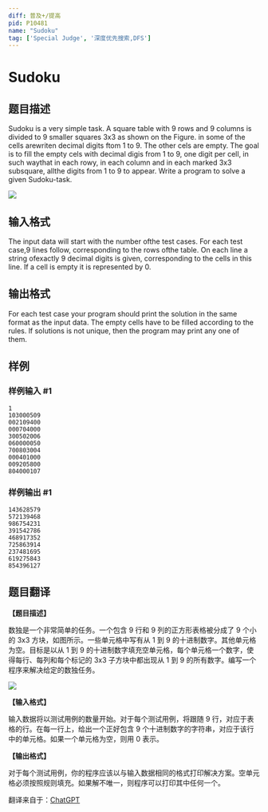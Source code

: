 ```yaml
---
diff: 普及+/提高
pid: P10481
name: "Sudoku"
tag: ['Special Judge', '深度优先搜索,DFS']
---
```

# Sudoku
## 题目描述

Sudoku is a very simple task. A square table with 9 rows and 9 columns is divided to 9 smaller squares 3x3 as shown on the Figure. in some of the cells arewriten decimal digits ftom 1 to 9. The other cels are empty. The goal is to fill the empty cels with decimal digis from 1 to 9, one digit per cell, in such waythat in each rowy, in each column and in each marked 3x3 subsquare, allthe digits from 1 to 9 to appear. Write a program to solve a given Sudoku-task.

![](https://cdn.luogu.com.cn/upload/image_hosting/3zh25t4g.png)
## 输入格式

The input data will start with the number ofthe test cases. For each test case,9 lines follow, corresponding to the rows ofthe table. On each line a string ofexactly 9 decimal digits is given, corresponding to the cells in this line. If a cell is empty it is represented by 0.
## 输出格式

For each test case your program should print the solution in the same format as the input data. The empty cells have to be filled according to the rules. lf solutions is not unique, then the program may print any one of them.

## 样例

### 样例输入 #1
```
1
103000509
002109400
000704000
300502006
060000050
700803004
000401000
009205800
804000107

```
### 样例输出 #1
```
143628579
572139468
986754231
391542786
468917352
725863914
237481695
619275843
854396127

```
## 题目翻译

**【题目描述】**

数独是一个非常简单的任务。一个包含 9 行和 9 列的正方形表格被分成了 9 个小的 3x3 方块，如图所示。一些单元格中写有从 1 到 9 的十进制数字。其他单元格为空。目标是以从 1 到 9 的十进制数字填充空单元格，每个单元格一个数字，使得每行、每列和每个标记的 3x3 子方块中都出现从 1 到 9 的所有数字。编写一个程序来解决给定的数独任务。

![](https://cdn.luogu.com.cn/upload/image_hosting/3zh25t4g.png)

**【输入格式】**

输入数据将以测试用例的数量开始。对于每个测试用例，将跟随 9 行，对应于表格的行。在每一行上，给出一个正好包含 9 个十进制数字的字符串，对应于该行中的单元格。如果一个单元格为空，则用 0 表示。

**【输出格式】**

对于每个测试用例，你的程序应该以与输入数据相同的格式打印解决方案。空单元格必须按照规则填充。如果解不唯一，则程序可以打印其中任何一个。

翻译来自于：[ChatGPT](https://chatgpt.com/)
